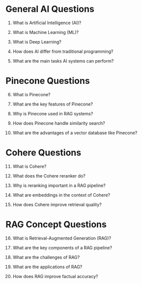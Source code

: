 # General AI Questions

1. What is Artificial Intelligence (AI)?

2. What is Machine Learning (ML)?

3. What is Deep Learning?

4. How does AI differ from traditional programming?

5. What are the main tasks AI systems can perform?

# Pinecone Questions

6. What is Pinecone?

7. What are the key features of Pinecone?

8. Why is Pinecone used in RAG systems?

9. How does Pinecone handle similarity search?

10. What are the advantages of a vector database like Pinecone?

# Cohere Questions

11. What is Cohere?

12. What does the Cohere reranker do?

13. Why is reranking important in a RAG pipeline?

14. What are embeddings in the context of Cohere?

15. How does Cohere improve retrieval quality?

# RAG Concept Questions

16. What is Retrieval-Augmented Generation (RAG)?

17. What are the key components of a RAG pipeline?

18. What are the challenges of RAG?

19. What are the applications of RAG?

20. How does RAG improve factual accuracy?